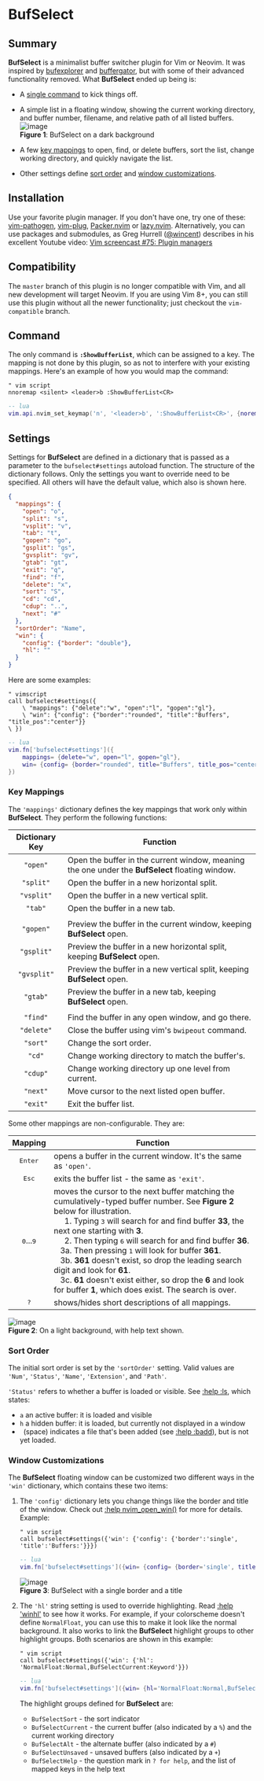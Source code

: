 # BufSelect

## Summary

**BufSelect** is a minimalist buffer switcher plugin for Vim or Neovim. It was inspired by [bufexplorer](https://github.com/jlanzarotta/bufexplorer) and [buffergator](https://github.com/jeetsukumaran/vim-buffergator), but with some of their advanced functionality removed. What **BufSelect** ended up being is:

* A [single command](#command) to kick things off.
* A simple list in a floating window, showing the current working directory, and buffer number, filename, and relative path of all listed buffers.
    ![image](media/darkScreenshot.png)
    <br>**Figure 1**: BufSelect on a dark background

* A few [key mappings](#key-mappings) to open, find, or delete buffers, sort the list, change working directory, and quickly navigate the list.
* Other settings define [sort order](#sort-order) and [window customizations](#window-customizations).

## Installation

Use your favorite plugin manager. If you don't have one, try one of these: [vim-pathogen](https://github.com/tpope/vim-pathogen), [vim-plug](https://github.com/junegunn/vim-plug), [Packer.nvim](https://github.com/wbthomason/packer.nvim) or [lazy.nvim](https://github.com/folke/lazy.nvim). Alternatively, you can use packages and submodules, as Greg Hurrell ([@wincent](https://github.com/wincent)) describes in his excellent Youtube video: [Vim screencast #75: Plugin managers](https://www.youtube.com/watch?v=X2_R3uxDN6g)

## Compatibility

The `master` branch of this plugin is no longer compatible with Vim, and all new development will target Neovim. If you are using Vim 8+, you can still use this plugin without all the newer functionality; just checkout the `vim-compatible` branch.

## Command

The only command is **`:ShowBufferList`**, which can be assigned to a key. The mapping is not done by this plugin, so as not to interfere with your existing mappings. Here's an example of how you would map the command:
```vim
" vim script
nnoremap <silent> <leader>b :ShowBufferList<CR>
```
```lua
-- lua
vim.api.nvim_set_keymap('n', '<leader>b', ':ShowBufferList<CR>', {noremap=true, slient=true})
```

## Settings

Settings for **BufSelect** are defined in a dictionary that is passed as a parameter to the `bufselect#settings` autoload function. The structure of the dictionary follows. Only the settings you want to override need to be specified. All others will have the default value, which also is shown here.

```json
{
  "mappings": {
    "open": "o",
    "split": "s",
    "vsplit": "v",
    "tab": "t",
    "gopen": "go",
    "gsplit": "gs",
    "gvsplit": "gv",
    "gtab": "gt",
    "exit": "q",
    "find": "f",
    "delete": "x",
    "sort": "S",
    "cd": "cd",
    "cdup": "..",
    "next": "#"
  },
  "sortOrder": "Name",
  "win": {
    "config": {"border": "double"},
    "hl": ""
  }
}
```
Here are some examples:
```vim
" vimscript
call bufselect#settings({
    \ "mappings": {"delete":"w", "open":"l", "gopen":"gl"},
    \ "win": {"config": {"border":"rounded", "title":"Buffers", "title_pos":"center"}}
\ })
```
```lua
-- lua
vim.fn['bufselect#settings']({
    mappings= {delete="w", open="l", gopen="gl"},
    win= {config= {border="rounded", title="Buffers", title_pos="center"}}
})
```

### Key Mappings

The `'mappings'` dictionary defines the key mappings that work only within **BufSelect**. They perform the following functions:

| Dictionary Key | Function |
| :-: | --- |
| `"open"`    | Open the buffer in the current window, meaning the one under the **BufSelect** floating window. |
| `"split"`   | Open the buffer in a new horizontal split. |
| `"vsplit"`  | Open the buffer in a new vertical split. |
| `"tab"`     | Open the buffer in a new tab. |
| | |
| `"gopen"`   | Preview the buffer in the current window, keeping **BufSelect** open. |
| `"gsplit"`  | Preview the buffer in a new horizontal split, keeping **BufSelect** open. |
| `"gvsplit"` | Preview the buffer in a new vertical split, keeping **BufSelect** open. |
| `"gtab"`    | Preview the buffer in a new tab, keeping **BufSelect** open. |
| | |
| `"find"`    | Find the buffer in any open window, and go there. |
| `"delete"`  | Close the buffer using vim's `bwipeout` command. |
| `"sort"`    | Change the sort order. |
| `"cd"`      | Change working directory to match the buffer's. |
| `"cdup"`    | Change working directory up one level from current. |
| `"next"`    | Move cursor to the next listed open buffer. |
| `"exit"`    | Exit the buffer list. |

Some other mappings are non-configurable. They are:

| Mapping | Function |
| :-: | --- |
| <kbd>Enter</kbd> | opens a buffer in the current window. It's the same as `'open'`. |
| <kbd>Esc</kbd> | exits the buffer list - the same as `'exit'`. |
| <kbd>0</kbd>...<kbd>9</kbd> | moves the cursor to the next buffer matching the cumulatively-typed buffer number. See **Figure 2** below for illustration.<br>&nbsp;&nbsp;&nbsp;&nbsp;&nbsp;1. Typing <kbd>3</kbd> will search for and find buffer **33**, the next one starting with **3**.<br>&nbsp;&nbsp;&nbsp;&nbsp;&nbsp;2. Then typing <kbd>6</kbd> will search for and find buffer **36**.<br>&nbsp;&nbsp;&nbsp;3a. Then pressing <kbd>1</kbd> will look for buffer **361**.<br>&nbsp;&nbsp;&nbsp;3b. **361** doesn't exist, so drop the leading search digit and look for **61**.<br>&nbsp;&nbsp;&nbsp;3c. **61** doesn't exist either, so drop the **6** and look for buffer **1**, which does exist. The search is over. |
| <kbd>?</kbd> | shows/hides short descriptions of all mappings. |

![image](media/lightScreenshot.png)
<br>**Figure 2**: On a light background, with help text shown.

### Sort Order
The initial sort order is set by the `'sortOrder'` setting. Valid values are `'Num'`, `'Status'`, `'Name'`, `'Extension'`, and `'Path'`.

`'Status'` refers to whether a buffer is loaded or visible. See [:help :ls](https://neovim.io/doc/user/windows.html#%3Als), which states:

* `a` an active buffer: it is loaded and visible
* `h` a hidden buffer: it is loaded, but currently not displayed in a window
* ` `(space) indicates a file that's been added (see [:help :badd](https://neovim.io/doc/user/windows.html#%3Abadd)), but is not yet loaded.

### Window Customizations

The **BufSelect** floating window can be customized two different ways in the `'win'` dictionary, which contains these two items:

1. The `'config'` dictionary lets you change things like the border and title of the window. Check out [:help nvim_open_win()](https://neovim.io/doc/user/api.html#nvim_open_win()) for more for details. Example:

    ```vim
    " vim script
    call bufselect#settings({'win': {'config': {'border':'single', 'title':'Buffers:'}}})
    ```
    ```lua
    -- lua
    vim.fn['bufselect#settings']({win= {config= {border='single', title='Buffers:'}}})
    ```

    ![image](media/floatwinconfig.png)
    <br>**Figure 3**: BufSelect with a single border and a title

1. The `'hl'` string setting is used to override highlighting. Read [:help 'winhl'](https://neovim.io/doc/user/options.html#'winhl') to see how it works. For example, if your colorscheme doesn't define `NormalFloat`, you can use this to make it look like the normal background. It also works to link the **BufSelect** highlight groups to other highlight groups. Both scenarios are shown in this example:

    ```vim
    " vim script
    call bufselect#settings({'win': {'hl': 'NormalFloat:Normal,BufSelectCurrent:Keyword'}})
    ```
    ```lua
    -- lua
    vim.fn['bufselect#settings']({win= {hl='NormalFloat:Normal,BufSelectCurrent:Keyword'}})
    ```

    The highlight groups defined for **BufSelect** are:

    * `BufSelectSort` - the sort indicator
    * `BufSelectCurrent` - the current buffer (also indicated by a `%`) and the current working directory
    * `BufSelectAlt` - the alternate buffer (also indicated by a `#`)
    * `BufSelectUnsaved` - unsaved buffers (also indicated by a `+`)
    * `BufSelectHelp` - the question mark in `? for help`, and the list of mapped keys in the help text
